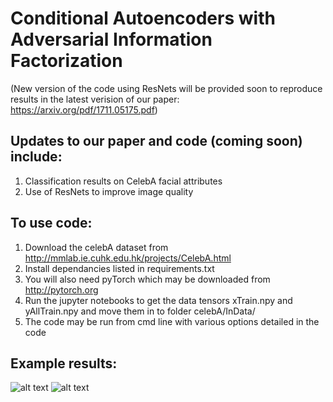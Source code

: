 # Conditional Autoencoders with Adversarial Information Factorization

(New version of the code using ResNets will be provided soon to reproduce results in the latest verision of our paper: https://arxiv.org/pdf/1711.05175.pdf)

## Updates to our paper and code (coming soon) include:
1. Classification results on CelebA facial attributes
2. Use of ResNets to improve image quality

## To use code:
1. Download the celebA dataset from http://mmlab.ie.cuhk.edu.hk/projects/CelebA.html
2. Install dependancies listed in requirements.txt
3. You will also need pyTorch which may be downloaded from http://pytorch.org
4. Run the jupyter notebooks to get the data tensors xTrain.npy and yAllTrain.npy and move them in to folder celebA/InData/
5. The code may be run from cmd line with various options detailed in the code


## Example results:

![alt text](https://github.com/ToniCreswell/attribute-cVAEGAN/blob/master/Experiments/rec_0.png)
![alt text](https://github.com/ToniCreswell/attribute-cVAEGAN/blob/master/Experiments/rec_1.png)